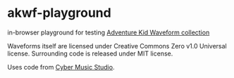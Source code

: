 # akwf-playground

in-browser playground for testing [Adventure Kid Waveform collection](https://www.adventurekid.se/akrt/waveforms/adventure-kid-waveforms/)

Waveforms itself are licensed under Creative Commons Zero v1.0 Universal license. Surrounding code is released under MIT license.

Uses code from [Cyber Music Studio](https://github.com/severak/cyber-music-studio).
